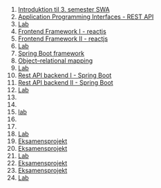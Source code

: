 <script src="https://code.jquery.com/jquery-3.2.1.min.js"></script>
<script src="script.js"></script>

<div style="text-align:right">
<br><br>
</div>

1. [Introduktion til 3. semester SWA]() 
1. [Application Programming Interfaces - REST API](rest.md) 
1. [Lab]()
1. [Frontend Framework I - reactjs](reactjs1.md) 
1. [Frontend Framework II - reactjs]() 
1. [Lab]()
1. [Spring Boot framework]() 
1. [Object–relational mapping](orm.md) 
1. [Lab]()
1. [Rest API backend I - Spring Boot]() 
1. [Rest API backend II - Spring Boot]() 
1. [Lab]()
1. []() 
1. []() 
1. [lab]()  
1. []() 
1. []() 
1. [Lab]()
1. [Eksamensprojekt]() 
1. [Eksamensprojekt]() 
1. [Lab]()
1. [Eksamensprojekt]() 
1. [Eksamensprojekt]() 
1. [Lab]()


